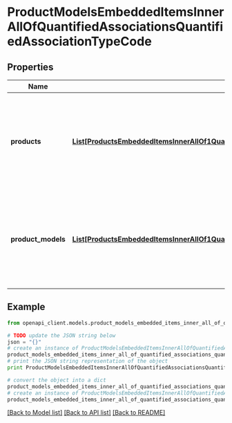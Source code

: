 # ProductModelsEmbeddedItemsInnerAllOfQuantifiedAssociationsQuantifiedAssociationTypeCode


## Properties
Name | Type | Description | Notes
------------ | ------------- | ------------- | -------------
**products** | [**List[ProductsEmbeddedItemsInnerAllOf1QuantifiedAssociationsQuantifiedAssociationTypeCodeProductsInner]**](ProductsEmbeddedItemsInnerAllOf1QuantifiedAssociationsQuantifiedAssociationTypeCodeProductsInner.md) | Array of objects containing product identifiers and quantities with which the product model is in relation | [optional] 
**product_models** | [**List[ProductsEmbeddedItemsInnerAllOf1QuantifiedAssociationsQuantifiedAssociationTypeCodeProductModelsInner]**](ProductsEmbeddedItemsInnerAllOf1QuantifiedAssociationsQuantifiedAssociationTypeCodeProductModelsInner.md) | Array of objects containing product model codes and quantities with which the product model is in relation | [optional] 

## Example

```python
from openapi_client.models.product_models_embedded_items_inner_all_of_quantified_associations_quantified_association_type_code import ProductModelsEmbeddedItemsInnerAllOfQuantifiedAssociationsQuantifiedAssociationTypeCode

# TODO update the JSON string below
json = "{}"
# create an instance of ProductModelsEmbeddedItemsInnerAllOfQuantifiedAssociationsQuantifiedAssociationTypeCode from a JSON string
product_models_embedded_items_inner_all_of_quantified_associations_quantified_association_type_code_instance = ProductModelsEmbeddedItemsInnerAllOfQuantifiedAssociationsQuantifiedAssociationTypeCode.from_json(json)
# print the JSON string representation of the object
print ProductModelsEmbeddedItemsInnerAllOfQuantifiedAssociationsQuantifiedAssociationTypeCode.to_json()

# convert the object into a dict
product_models_embedded_items_inner_all_of_quantified_associations_quantified_association_type_code_dict = product_models_embedded_items_inner_all_of_quantified_associations_quantified_association_type_code_instance.to_dict()
# create an instance of ProductModelsEmbeddedItemsInnerAllOfQuantifiedAssociationsQuantifiedAssociationTypeCode from a dict
product_models_embedded_items_inner_all_of_quantified_associations_quantified_association_type_code_form_dict = product_models_embedded_items_inner_all_of_quantified_associations_quantified_association_type_code.from_dict(product_models_embedded_items_inner_all_of_quantified_associations_quantified_association_type_code_dict)
```
[[Back to Model list]](../README.md#documentation-for-models) [[Back to API list]](../README.md#documentation-for-api-endpoints) [[Back to README]](../README.md)


